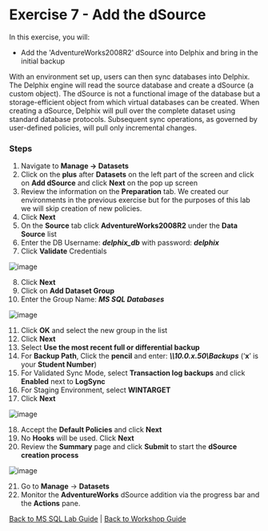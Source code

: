 # <a id="exercise7">Exercise 7 - Add the dSource
In this exercise, you will:

  * Add the 'AdventureWorks2008R2' dSource into Delphix and bring in the initial backup

With an environment set up, users can then sync databases into Delphix. The Delphix engine will read the source database and create a dSource (a custom object). The dSource is not a functional image of the database but a storage-efficient object from which virtual databases can be created. When creating a dSource, Delphix will pull over the complete dataset using standard database protocols. Subsequent sync operations, as governed by user-defined policies, will pull only incremental changes.

### Steps

1. Navigate to **Manage -> Datasets**
2. Click on the **plus** after **Datasets** on the left part of the screen and click on **Add dSource** and click **Next** on the pop up screen
3. Review the information on the **Preparation** tab. We created our environments in the previous exercise but for the purposes of this lab we will skip creation of new policies.
4. Click **Next**
5. On the **Source** tab click **AdventureWorks2008R2** under the **Data Source** list
6. Enter the DB Username: _**delphix_db**_ with password: _**delphix**_
7. Click **Validate** Credentials
 
 ![image](https://user-images.githubusercontent.com/112052485/224075657-f6290169-41fa-4139-b400-e8237d4600d1.png)

 
8. Click **Next**
9. Click on **Add Dataset Group**
10. Enter the Group Name: _**MS SQL Databases**_
 
 ![image](https://user-images.githubusercontent.com/112052485/224076078-8f7673f9-4f86-4470-82bd-6c56750f6251.png)

 
11. Click **OK** and select the new group in the list
12. Click **Next**
13. Select **Use the most recent full or differential backup**
14. For **Backup Path**, Click the **pencil** and enter: _**\\\10.0.x.50\\Backups**_ (‘**x**’ is your **Student Number**)
15. For Validated Sync Mode, select **Transaction log backups** and click **Enabled** next to **LogSync**
16. For Staging Environment, select **WINTARGET**
17. Click **Next**
 
 ![image](https://user-images.githubusercontent.com/112052485/224078049-f605cc0e-20ae-4fef-b92d-2dc990c9a60f.png)

 
18. Accept the **Default Policies** and click **Next**
19. No **Hooks** will be used. Click **Next**
20. Review the **Summary** page and click **Submit** to start the **dSource creation process**
 
 ![image](https://user-images.githubusercontent.com/112052485/224078508-61eca947-35be-4a24-b8da-a552733d5f55.png)

 
21. Go to **Manage** -> **Datasets**
22. Monitor the **AdventureWorks** dSource addition via the progress bar and the **Actions** pane.
 

[Back to MS SQL Lab Guide](/README.md) | [Back to Workshop Guide](../README.md)
